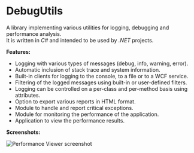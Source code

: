 DebugUtils
==========

A library implementing various utilities for logging, debugging and performance analysis.  
It is written in *C#* and intended to be used by *.NET* projects.  

**Features:**  
- Logging with various types of messages (debug, info, warning, error).  
- Automatic inclusion of stack trace and system information.  
- Built-in clients for logging to the console, to a file or to a WCF service.  
- Filtering of the logged messages using built-in or user-defined filters.  
- Logging can be controlled on a per-class and per-method basis using attributes. 
- Option to export various reports in HTML format.  
- Module to handle and report critical exceptions.  
- Module for monitoring the performance of the application.  
- Application to view the performance results.

**Screenshots:**

![Performance Viewer screenshot](http://www.gratianlup.com/documents/performance_viewer.PNGp)  
